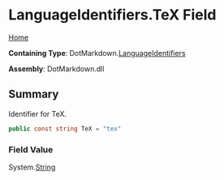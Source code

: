 <a name="_top"></a>

# LanguageIdentifiers\.TeX Field

[Home](../../../README.md#_top)

**Containing Type**: DotMarkdown\.[LanguageIdentifiers](../README.md#_top)

**Assembly**: DotMarkdown\.dll

## Summary

Identifier for TeX\.

```csharp
public const string TeX = "tex"
```

### Field Value

System\.[String](https://docs.microsoft.com/en-us/dotnet/api/system.string)

